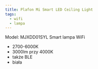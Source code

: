 ```yaml
---
title: Plafon Mi Smart LED Ceiling Light
tags:
  - wifi
  - lampa
---
```


Model: MJXDD01SYL
Smart lampa WiFi

- 2700-6000K
- 3000lm przy 4000K
- także BLE
- biała

